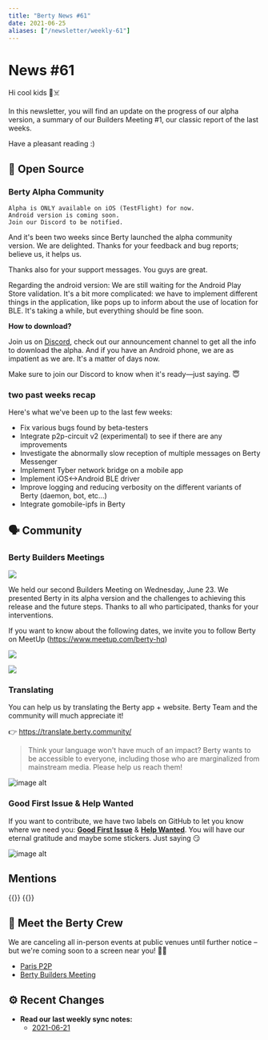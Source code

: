 ```yaml
---
title: "Berty News #61"
date: 2021-06-25
aliases: ["/newsletter/weekly-61"]
---
```


# News #61

Hi cool kids 🏴☠️

In this newsletter, you will find an update on the progress of our alpha version, a summary of our Builders Meeting #1, our classic report of the last weeks. 

Have a pleasant reading :) 


## 🚀 Open Source

### Berty Alpha Community
    Alpha is ONLY available on iOS (TestFlight) for now.
    Android version is coming soon.
    Join our Discord to be notified. 

And it's been two weeks since Berty launched the alpha community version. We are delighted. Thanks for your feedback and bug reports; believe us, it helps us. 

Thanks also for your support messages. You guys are great. 


Regarding the android version: We are still waiting for the Android Play Store validation. It's a bit more complicated: we have to implement different things in the application, like pops up to inform about the use of location for BLE. It's taking a while, but everything should be fine soon. 


**How to download?** 

Join us on [Discord](https://crpt.fyi/berty-discord), check out our announcement channel to get all the info to download the alpha. And if you have an Android phone, we are as impatient as we are. It's a matter of days now.

Make sure to join our Discord to know when it's ready—just saying. 😇



### two past weeks recap

Here's what we've been up to the last few weeks: 

* Fix various bugs found by beta-testers
* Integrate p2p-circuit v2 (experimental) to see if there are any improvements
* Investigate the abnormally slow reception of multiple messages on Berty Messenger
* Implement Tyber network bridge on a mobile app
* Implement iOS<->Android BLE driver
* Improve logging and reducing verbosity on the different variants of Berty (daemon, bot, etc...)
* Integrate gomobile-ipfs in Berty


## 🗣️ Community


### Berty Builders Meetings

![](https://i.imgur.com/SHwloSv.gif)


We held our second Builders Meeting on Wednesday, June 23. We presented Berty in its alpha version and the challenges to achieving this release and the future steps. 
Thanks to all who participated, thanks for your interventions. 

If you want to know about the following dates, we invite you to follow Berty on MeetUp (https://www.meetup.com/berty-hq)

![](https://i.imgur.com/lPNqwfl.jpg)

![](https://i.imgur.com/LNfpv6h.png)





### Translating 

You can help us by translating the Berty app + website. Berty Team and the community will much appreciate it! 

👉 https://translate.berty.community/  

> Think your language won't have much of an impact? Berty wants to be accessible to everyone, including those who are marginalized from mainstream media. Please help us reach them!

![image alt](https://media.giphy.com/media/26BRDvCpnEukGhmHC/giphy.gif)

### Good First Issue & Help Wanted

If you want to contribute, we have two labels on GitHub to let you know where we need you: [**Good First Issue**](https://github.com/issues?q=is%3Aissue+is%3Aopen+org%3Aberty+label%3A%22good+first+issue%22+sort%3Aupdated-desc) & [**Help Wanted**](https://github.com/issues?q=is%3Aissue+is%3Aopen+org%3Aberty+label%3A%22help+wanted%22+sort%3Aupdated-desc+). You will have our eternal gratitude and maybe some stickers. Just saying 😏

![image alt](https://media.giphy.com/media/14jQC2AONxNBHq/giphy.gif)

## Mentions


{{<tweet id="1407451773372149762">}}
{{<tweet id="1404549959047913485">}}



## 🎉 Meet the Berty Crew

We are canceling all in-person events at public venues until further notice – but we're coming soon to a screen near you! 🚧🚧

* [Paris P2P](https://p2p.paris/)
* [Berty Builders Meeting](https://www.meetup.com/berty-hq/)

## ⚙️ Recent Changes

* **Read our last weekly sync notes:**
    * [2021-06-21](https://github.com/berty/community/blob/master/meeting-notes/2021/Q2/2021-06-21--staff-team-weekly-sync.md)


